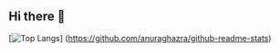 ## Hi there 👋

[![Top Langs](https://github-readme-stats.vercel.app/api/top-langs/?username=rye-shiro5778&count_private=true&layout=compact)]
(https://github.com/anuraghazra/github-readme-stats)

<!--
**rye-shiro5778/rye-shiro5778** is a ✨ _special_ ✨ repository because its `README.md` (this file) appears on your GitHub profile.

Here are some ideas to get you started:

- 🔭 I’m currently working on ...
- 🌱 I’m currently learning ...
- 👯 I’m looking to collaborate on ...
- 🤔 I’m looking for help with ...
- 💬 Ask me about ...
- 📫 How to reach me: ...
- 😄 Pronouns: ...
- ⚡ Fun fact: ...
-->
